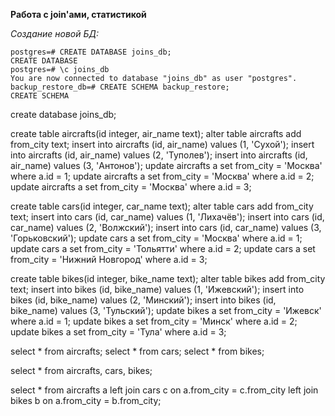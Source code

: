 **Работа с join'ами, статистикой**  
  
*Создание новой БД:*  
```
postgres=# CREATE DATABASE joins_db;
CREATE DATABASE
postgres=# \c joins_db 
You are now connected to database "joins_db" as user "postgres".
backup_restore_db=# CREATE SCHEMA backup_restore;
CREATE SCHEMA
```

create database joins_db;

create table aircrafts(id integer, air_name text);
alter table aircrafts add from_city text;
insert into aircrafts (id, air_name) values (1, 'Сухой');
insert into aircrafts (id, air_name) values (2, 'Туполев');
insert into aircrafts (id, air_name) values (3, 'Антонов');
update aircrafts a set from_city = 'Москва' where a.id = 1;
update aircrafts a set from_city = 'Москва' where a.id = 2;
update aircrafts a set from_city = 'Москва' where a.id = 3;


create table cars(id integer, car_name text);
alter table cars add from_city text;
insert into cars (id, car_name) values (1, 'Лихачёв');
insert into cars (id, car_name) values (2, 'Волжский');
insert into cars (id, car_name) values (3, 'Горьковский');
update cars a set from_city = 'Москва' where a.id = 1;
update cars a set from_city = 'Тольятти' where a.id = 2;
update cars a set from_city = 'Нижний Новгород' where a.id = 3;

create table bikes(id integer, bike_name text);
alter table bikes add from_city text;
insert into bikes (id, bike_name) values (1, 'Ижевский');
insert into bikes (id, bike_name) values (2, 'Минский');
insert into bikes (id, bike_name) values (3, 'Тульский');
update bikes a set from_city = 'Ижевск' where a.id = 1;
update bikes a set from_city = 'Минск' where a.id = 2;
update bikes a set from_city = 'Тула' where a.id = 3;

select * from aircrafts;
select * from cars;
select * from bikes;

select * from aircrafts, cars, bikes;

select * from aircrafts a left join cars c on a.from_city = c.from_city left join bikes b on a.from_city = b.from_city;


